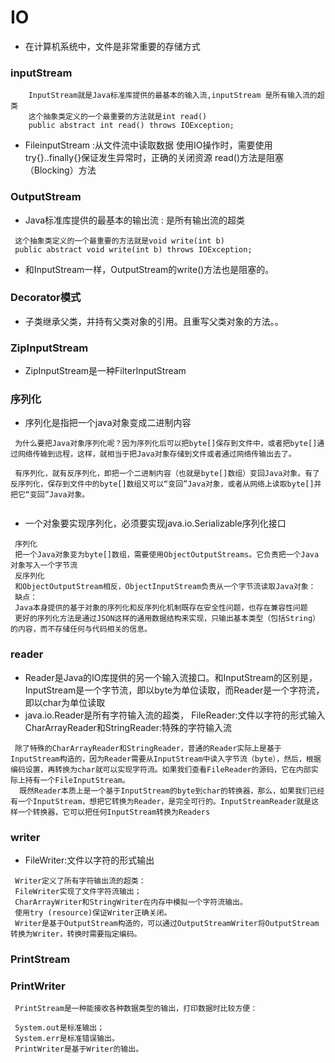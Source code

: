 # IO
 -  在计算机系统中，文件是非常重要的存储方式
 ### inputStream 
  ```$xslt
      InputStream就是Java标准库提供的最基本的输入流,inputStream 是所有输入流的超类
      这个抽象类定义的一个最重要的方法就是int read()
      public abstract int read() throws IOException;
   ```
   - FileinputStream :从文件流中读取数据
     使用IO操作时，需要使用try{}..finally{}保证发生异常时，正确的关闭资源
     read()方法是阻塞（Blocking）方法
 ###  OutputStream
   - Java标准库提供的最基本的输出流 : 是所有输出流的超类
   ```$xslt
    这个抽象类定义的一个最重要的方法就是void write(int b)
    public abstract void write(int b) throws IOException;
   ```
   - 和InputStream一样，OutputStream的write()方法也是阻塞的。
 ### Decorator模式
   - 子类继承父类，并持有父类对象的引用。且重写父类对象的方法。。
 ### ZipInputStream
   - ZipInputStream是一种FilterInputStream
   
 ### 序列化
   - 序列化是指把一个java对象变成二进制内容
   ```$xslt
    为什么要把Java对象序列化呢？因为序列化后可以把byte[]保存到文件中，或者把byte[]通过网络传输到远程，这样，就相当于把Java对象存储到文件或者通过网络传输出去了。
    
    有序列化，就有反序列化，即把一个二进制内容（也就是byte[]数组）变回Java对象。有了反序列化，保存到文件中的byte[]数组又可以“变回”Java对象，或者从网络上读取byte[]并把它“变回”Java对象。
        
   ```  
  - 一个对象要实现序列化，必须要实现java.io.Serializable序列化接口
  ```$xslt
   序列化
   把一个Java对象变为byte[]数组，需要使用ObjectOutputStreams。它负责把一个Java对象写入一个字节流
   反序列化
   和ObjectOutputStream相反，ObjectInputStream负责从一个字节流读取Java对象：
   缺点：
   Java本身提供的基于对象的序列化和反序列化机制既存在安全性问题，也存在兼容性问题
   更好的序列化方法是通过JSON这样的通用数据结构来实现，只输出基本类型（包括String）的内容，而不存储任何与代码相关的信息。
   ```
 ### reader
   - Reader是Java的IO库提供的另一个输入流接口。和InputStream的区别是，InputStream是一个字节流，即以byte为单位读取，而Reader是一个字符流，即以char为单位读取
   - java.io.Reader是所有字符输入流的超类， 
   FileReader:文件以字符的形式输入
   CharArrayReader和StringReader:特殊的字符输入流
   ```$xslt
    除了特殊的CharArrayReader和StringReader，普通的Reader实际上是基于InputStream构造的，因为Reader需要从InputStream中读入字节流（byte），然后，根据编码设置，再转换为char就可以实现字符流。如果我们查看FileReader的源码，它在内部实际上持有一个FileInputStream。
     既然Reader本质上是一个基于InputStream的byte到char的转换器，那么，如果我们已经有一个InputStream，想把它转换为Reader，是完全可行的。InputStreamReader就是这样一个转换器，它可以把任何InputStream转换为Readers
   ```
  ### writer
   - FileWriter:文件以字符的形式输出
   ```$xslt
    Writer定义了所有字符输出流的超类：
    FileWriter实现了文件字符流输出；
    CharArrayWriter和StringWriter在内存中模拟一个字符流输出。
    使用try (resource)保证Writer正确关闭。
    Writer是基于OutputStream构造的，可以通过OutputStreamWriter将OutputStream转换为Writer，转换时需要指定编码。
   ```
   ### PrintStream
   ### PrintWriter
   ```$xslt
    PrintStream是一种能接收各种数据类型的输出，打印数据时比较方便：
    
    System.out是标准输出；
    System.err是标准错误输出。
    PrintWriter是基于Writer的输出。
   ```
  